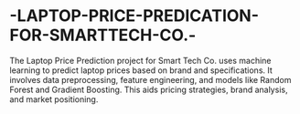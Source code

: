 # -LAPTOP-PRICE-PREDICATION-FOR-SMARTTECH-CO.-
The Laptop Price Prediction project for Smart Tech Co. uses machine learning to predict laptop prices based on brand and specifications. It involves data preprocessing, feature engineering, and models like Random Forest and Gradient Boosting. This aids pricing strategies, brand analysis, and market positioning.
